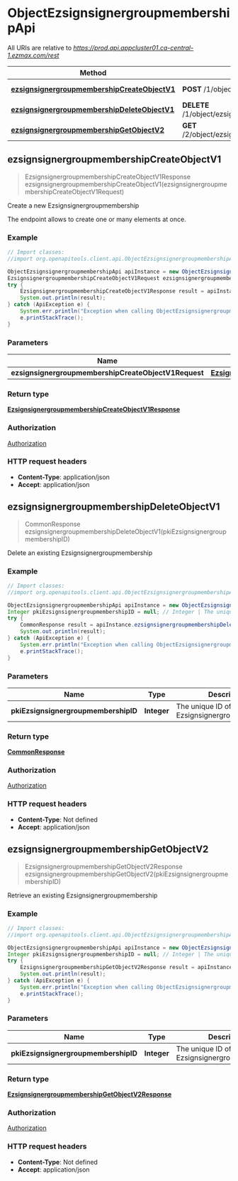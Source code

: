 # ObjectEzsignsignergroupmembershipApi

All URIs are relative to *https://prod.api.appcluster01.ca-central-1.ezmax.com/rest*

Method | HTTP request | Description
------------- | ------------- | -------------
[**ezsignsignergroupmembershipCreateObjectV1**](ObjectEzsignsignergroupmembershipApi.md#ezsignsignergroupmembershipCreateObjectV1) | **POST** /1/object/ezsignsignergroupmembership | Create a new Ezsignsignergroupmembership
[**ezsignsignergroupmembershipDeleteObjectV1**](ObjectEzsignsignergroupmembershipApi.md#ezsignsignergroupmembershipDeleteObjectV1) | **DELETE** /1/object/ezsignsignergroupmembership/{pkiEzsignsignergroupmembershipID} | Delete an existing Ezsignsignergroupmembership
[**ezsignsignergroupmembershipGetObjectV2**](ObjectEzsignsignergroupmembershipApi.md#ezsignsignergroupmembershipGetObjectV2) | **GET** /2/object/ezsignsignergroupmembership/{pkiEzsignsignergroupmembershipID} | Retrieve an existing Ezsignsignergroupmembership



## ezsignsignergroupmembershipCreateObjectV1

> EzsignsignergroupmembershipCreateObjectV1Response ezsignsignergroupmembershipCreateObjectV1(ezsignsignergroupmembershipCreateObjectV1Request)

Create a new Ezsignsignergroupmembership

The endpoint allows to create one or many elements at once.

### Example

```java
// Import classes:
//import org.openapitools.client.api.ObjectEzsignsignergroupmembershipApi;

ObjectEzsignsignergroupmembershipApi apiInstance = new ObjectEzsignsignergroupmembershipApi();
EzsignsignergroupmembershipCreateObjectV1Request ezsignsignergroupmembershipCreateObjectV1Request = new EzsignsignergroupmembershipCreateObjectV1Request(); // EzsignsignergroupmembershipCreateObjectV1Request | 
try {
    EzsignsignergroupmembershipCreateObjectV1Response result = apiInstance.ezsignsignergroupmembershipCreateObjectV1(ezsignsignergroupmembershipCreateObjectV1Request);
    System.out.println(result);
} catch (ApiException e) {
    System.err.println("Exception when calling ObjectEzsignsignergroupmembershipApi#ezsignsignergroupmembershipCreateObjectV1");
    e.printStackTrace();
}
```

### Parameters


Name | Type | Description  | Notes
------------- | ------------- | ------------- | -------------
 **ezsignsignergroupmembershipCreateObjectV1Request** | [**EzsignsignergroupmembershipCreateObjectV1Request**](EzsignsignergroupmembershipCreateObjectV1Request.md)|  |

### Return type

[**EzsignsignergroupmembershipCreateObjectV1Response**](EzsignsignergroupmembershipCreateObjectV1Response.md)

### Authorization

[Authorization](../README.md#Authorization)

### HTTP request headers

- **Content-Type**: application/json
- **Accept**: application/json


## ezsignsignergroupmembershipDeleteObjectV1

> CommonResponse ezsignsignergroupmembershipDeleteObjectV1(pkiEzsignsignergroupmembershipID)

Delete an existing Ezsignsignergroupmembership



### Example

```java
// Import classes:
//import org.openapitools.client.api.ObjectEzsignsignergroupmembershipApi;

ObjectEzsignsignergroupmembershipApi apiInstance = new ObjectEzsignsignergroupmembershipApi();
Integer pkiEzsignsignergroupmembershipID = null; // Integer | The unique ID of the Ezsignsignergroupmembership
try {
    CommonResponse result = apiInstance.ezsignsignergroupmembershipDeleteObjectV1(pkiEzsignsignergroupmembershipID);
    System.out.println(result);
} catch (ApiException e) {
    System.err.println("Exception when calling ObjectEzsignsignergroupmembershipApi#ezsignsignergroupmembershipDeleteObjectV1");
    e.printStackTrace();
}
```

### Parameters


Name | Type | Description  | Notes
------------- | ------------- | ------------- | -------------
 **pkiEzsignsignergroupmembershipID** | **Integer**| The unique ID of the Ezsignsignergroupmembership | [default to null]

### Return type

[**CommonResponse**](CommonResponse.md)

### Authorization

[Authorization](../README.md#Authorization)

### HTTP request headers

- **Content-Type**: Not defined
- **Accept**: application/json


## ezsignsignergroupmembershipGetObjectV2

> EzsignsignergroupmembershipGetObjectV2Response ezsignsignergroupmembershipGetObjectV2(pkiEzsignsignergroupmembershipID)

Retrieve an existing Ezsignsignergroupmembership



### Example

```java
// Import classes:
//import org.openapitools.client.api.ObjectEzsignsignergroupmembershipApi;

ObjectEzsignsignergroupmembershipApi apiInstance = new ObjectEzsignsignergroupmembershipApi();
Integer pkiEzsignsignergroupmembershipID = null; // Integer | The unique ID of the Ezsignsignergroupmembership
try {
    EzsignsignergroupmembershipGetObjectV2Response result = apiInstance.ezsignsignergroupmembershipGetObjectV2(pkiEzsignsignergroupmembershipID);
    System.out.println(result);
} catch (ApiException e) {
    System.err.println("Exception when calling ObjectEzsignsignergroupmembershipApi#ezsignsignergroupmembershipGetObjectV2");
    e.printStackTrace();
}
```

### Parameters


Name | Type | Description  | Notes
------------- | ------------- | ------------- | -------------
 **pkiEzsignsignergroupmembershipID** | **Integer**| The unique ID of the Ezsignsignergroupmembership | [default to null]

### Return type

[**EzsignsignergroupmembershipGetObjectV2Response**](EzsignsignergroupmembershipGetObjectV2Response.md)

### Authorization

[Authorization](../README.md#Authorization)

### HTTP request headers

- **Content-Type**: Not defined
- **Accept**: application/json

